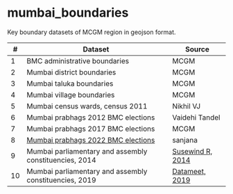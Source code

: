 # mumbai_boundaries
Key boundary datasets of MCGM region in geojson format. 

| # | Dataset | Source |
|---|-----|-----|
|1|BMC administrative boundaries | MCGM |
|2|Mumbai district boundaries | MCGM |
|3|Mumbai taluka boundaries | MCGM |
|4|Mumbai village boundaries | MCGM |
|5|Mumbai census wards, census 2011 | Nikhil VJ |
|6|Mumbai prabhags 2012 BMC elections | Vaidehi Tandel |
|7|Mumbai prabhags 2017 BMC elections | MCGM |
|8|[Mumbai prabhags 2022 BMC elections](https://portal.mcgm.gov.in/irj/go/km/docs/documents/MCGM%20Department%20List/Assessment%20And%20Collection%20(Election)/Docs/Election%20Department/BMC%20General%20Election-2022/Ward%20Formation%202022/Final/FINAL%20PRABHAG_BOUNDARY_MAPS%202022/BMC_FINAL_ELECTORAL_WARD_BOUNDARY_2022.pdf) | sanjana |
|9|Mumbai parliamentary and assembly constituencies, 2014| [Susewind R, 2014](https://pub.uni-bielefeld.de/record/2674065) |
|10|Mumbai parliamentary and assembly constituencies, 2019| [Datameet, 2019](https://github.com/datameet/maps) |
